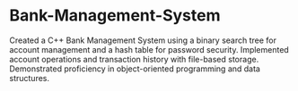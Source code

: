 # Bank-Management-System

Created a C++ Bank Management System using a binary search tree for account management and a hash table for
password security. Implemented account operations and transaction history with file-based storage. 
Demonstrated proficiency in object-oriented programming and data structures.
